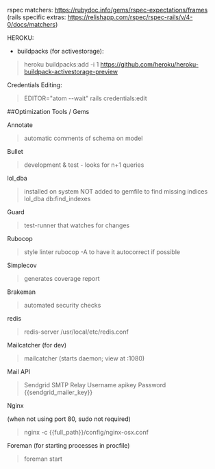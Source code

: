 rspec matchers: https://rubydoc.info/gems/rspec-expectations/frames
(rails specific extras: https://relishapp.com/rspec/rspec-rails/v/4-0/docs/matchers)


HEROKU:
- buildpacks (for activestorage):
> heroku buildpacks:add -i 1 https://github.com/heroku/heroku-buildpack-activestorage-preview


Credentials Editing:

> EDITOR="atom --wait" rails credentials:edit

##Optimization Tools / Gems

Annotate
> automatic comments of schema on model

Bullet
> development & test - looks for n+1 queries


lol_dba
> installed on system NOT added to gemfile
> to find missing indices
> lol_dba db:find_indexes

Guard
> test-runner that watches for changes

Rubocop
> style linter
> rubocop -A to have it autocorrect if possible

Simplecov
> generates coverage report


Brakeman
> automated security checks


redis

> redis-server /usr/local/etc/redis.conf

Mailcatcher (for dev)

> mailcatcher (starts daemon; view at :1080) 

Mail API
 
 > Sendgrid SMTP Relay
 > Username	apikey
 > Password	{{sendgrid_mailer_key}}
 
 Nginx
 
 (when not using port 80, sudo not required)  
 > nginx -c {{full_path}}/config/nginx-osx.conf
 
 
 Foreman (for starting processes in procfile)
 > foreman start
